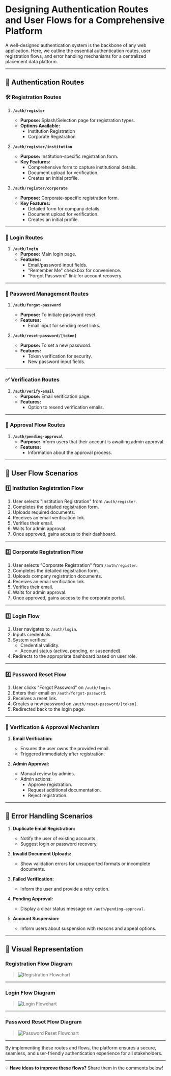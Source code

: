 # Designing Authentication Routes and User Flows for a Comprehensive Platform

A well-designed authentication system is the backbone of any web application. Here, we outline the essential authentication routes, user registration flows, and error handling mechanisms for a centralized placement data platform.

---

## 🚀 Authentication Routes

### 🛠 Registration Routes

1. **`/auth/register`**

   - **Purpose:** Splash/Selection page for registration types.
   - **Options Available:**
     - Institution Registration
     - Corporate Registration

2. **`/auth/register/institution`**

   - **Purpose:** Institution-specific registration form.
   - **Key Features:**
     - Comprehensive form to capture institutional details.
     - Document upload for verification.
     - Creates an initial profile.

3. **`/auth/register/corporate`**
   - **Purpose:** Corporate-specific registration form.
   - **Key Features:**
     - Detailed form for company details.
     - Document upload for verification.
     - Creates an initial profile.

---

### 🔐 Login Routes

1. **`/auth/login`**
   - **Purpose:** Main login page.
   - **Features:**
     - Email/password input fields.
     - "Remember Me" checkbox for convenience.
     - "Forgot Password" link for account recovery.

---

### 🔄 Password Management Routes

1. **`/auth/forgot-password`**

   - **Purpose:** To initiate password reset.
   - **Features:**
     - Email input for sending reset links.

2. **`/auth/reset-password/[token]`**
   - **Purpose:** To set a new password.
   - **Features:**
     - Token verification for security.
     - New password input fields.

---

### ✅ Verification Routes

1. **`/auth/verify-email`**
   - **Purpose:** Email verification page.
   - **Features:**
     - Option to resend verification emails.

---

### 📜 Approval Flow Routes

1. **`/auth/pending-approval`**
   - **Purpose:** Inform users that their account is awaiting admin approval.
   - **Features:**
     - Information about the approval process.

---

## 👥 User Flow Scenarios

### 1️⃣ Institution Registration Flow

1. User selects "Institution Registration" from `/auth/register`.
2. Completes the detailed registration form.
3. Uploads required documents.
4. Receives an email verification link.
5. Verifies their email.
6. Waits for admin approval.
7. Once approved, gains access to their dashboard.

---

### 2️⃣ Corporate Registration Flow

1. User selects "Corporate Registration" from `/auth/register`.
2. Completes the detailed registration form.
3. Uploads company registration documents.
4. Receives an email verification link.
5. Verifies their email.
6. Waits for admin approval.
7. Once approved, gains access to the corporate portal.

---

### 3️⃣ Login Flow

1. User navigates to `/auth/login`.
2. Inputs credentials.
3. System verifies:
   - Credential validity.
   - Account status (active, pending, or suspended).
4. Redirects to the appropriate dashboard based on user role.

---

### 4️⃣ Password Reset Flow

1. User clicks "Forgot Password" on `/auth/login`.
2. Enters their email on `/auth/forgot-password`.
3. Receives a reset link.
4. Creates a new password on `/auth/reset-password/[token]`.
5. Redirected back to the login page.

---

### 🔎 Verification & Approval Mechanism

1. **Email Verification:**

   - Ensures the user owns the provided email.
   - Triggered immediately after registration.

2. **Admin Approval:**
   - Manual review by admins.
   - Admin actions:
     - Approve registration.
     - Request additional documentation.
     - Reject registration.

---

## 🚨 Error Handling Scenarios

1. **Duplicate Email Registration:**

   - Notify the user of existing accounts.
   - Suggest login or password recovery.

2. **Invalid Document Uploads:**

   - Show validation errors for unsupported formats or incomplete documents.

3. **Failed Verification:**

   - Inform the user and provide a retry option.

4. **Pending Approval:**

   - Display a clear status message on `/auth/pending-approval`.

5. **Account Suspension:**
   - Inform users about suspension with reasons and appeal options.

---

## 🎨 Visual Representation

### Registration Flow Diagram

> ![Registration Flowchart](https://via.placeholder.com/800x400?text=Registration+Flowchart)

---

### Login Flow Diagram

> ![Login Flowchart](https://via.placeholder.com/800x400?text=Login+Flowchart)

---

### Password Reset Flow Diagram

> ![Password Reset Flowchart](https://via.placeholder.com/800x400?text=Password+Reset+Flowchart)

---

By implementing these routes and flows, the platform ensures a secure, seamless, and user-friendly authentication experience for all stakeholders.

---

💡 **Have ideas to improve these flows?** Share them in the comments below!
